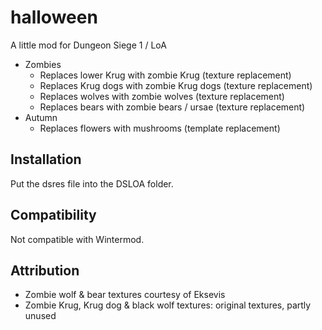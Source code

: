 # halloween
A little mod for Dungeon Siege 1 / LoA

- Zombies
  - Replaces lower Krug with zombie Krug (texture replacement)
  - Replaces Krug dogs with zombie Krug dogs (texture replacement)
  - Replaces wolves with zombie wolves (texture replacement)
  - Replaces bears with zombie bears / ursae (texture replacement)
- Autumn
  - Replaces flowers with mushrooms (template replacement)

## Installation

Put the dsres file into the DSLOA folder.

## Compatibility

Not compatible with Wintermod.

## Attribution

- Zombie wolf & bear textures courtesy of Eksevis
- Zombie Krug, Krug dog & black wolf textures: original textures, partly unused
